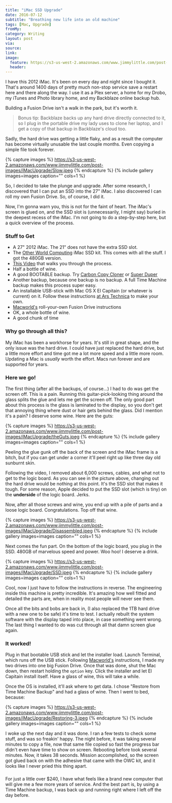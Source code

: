 ```yaml
---
title: "iMac SSD Upgrade"
date: 2016-07-12
subtitle: "Breathing new life into an old machine"
tags: [Mac, Upgrade]
fromMy: 
category: Writing
layout: post
via: 
source: 
link: 
image:
  feature: https://s3-us-west-2.amazonaws.com/www.jimmylittle.com/post-images/iMacUpgrade/iMacUpgradeHeader.jpeg
  header:
---
```

I have this 2012 iMac.  It's been on every day and night since I bought it. That's around 1400 days of pretty much non-stop service save a restart here and there along the way. I use it as a Plex server, a home for my Drobo, my iTunes and Photo library home, and my Backblaze online backup hub.  

Building a Fusion Drive isn't a walk in the park, but it's worth it.

<!-- more -->  

> Bonus tip: Backblaze backs up any hard drive directly connected to it, so I plug in the portable drive my lady uses to clone her laptop, and I get a copy of that backup in Backblaze's cloud too.

Sadly, the hard drive was getting a little flaky, and as a result the computer has become virtually unusable the last couple months. Even copying a simple file took forever.

{% capture images %}
https://s3-us-west-2.amazonaws.com/www.jimmylittle.com/post-images/iMacUpgrade/Slow.jpeg
{% endcapture %}
{% include gallery images=images caption="" cols=1 %}

So, I decided to take the plunge and upgrade. After some research, I discovered that I can put an SSD into the 27" iMac. I also discovered I can roll my own Fusion Drive. So, of course, I did it.

Now, I'm gonna warn you, this is not for the faint of heart. The iMac's screen is glued on, and the SSD slot is (unnecessarily, I might say) buried in the deepest recess of the iMac. I'm not going to do a step-by-step here, but a quick overview of the process.

### Stuff to Get

 - A 27" 2012 iMac. The 21" does not have the extra SSD slot.
 - The [Other World Computing][owc] iMac SSD kit.  This comes with all the stuff. I got the 480GB version.
  - [This Video][vid] that walks you through the process.
  - Half a bottle of wine.
  - A good BOOTABLE backup. Try [Carbon Copy Cloner][ccc] or [Super Duper][sd]
  - Another backup, because one backup is no backup. A full Time Machine backup makes this process super easy.
  - An installable USB-stick with Mac OS X El Capitain (or whatever is current) on it. Follow these instructions [at Ars Technica][usb] to make your own.
  - [Macworld's][mw] roll-your-own Fusion Drive instructions
  - OK, a whole bottle of wine.
  - A good chunk of time
  
### Why go through all this?

My iMac has been a workhorse for years. It's still in great shape, and the only issue was the hard drive. I could have just replaced the hard drive, but a little more effort and time got me a lot more speed and a little more room. Updating a Mac is _usually_ worth the effort. Macs run forever and are supported for years. 

### Here we go!

The first thing (after all the backups, of course...) I had to do was get the screen off. This is a pain. Running this guitar-pick-looking thing around the glass splits the glue and lets me get the screen off. The only good part about this process is the glass is laminated to the display, so you don't get that annoying thing where dust or hair gets behind the glass. Did I mention it's a pain?  I deserve some wine.  Here are the guts:

{% capture images %}
https://s3-us-west-2.amazonaws.com/www.jimmylittle.com/post-images/iMacUpgrade/theGuts.jpeg
{% endcapture %}
{% include gallery images=images caption="" cols=1 %}

Peeling the glue gunk off the back of the screen and the iMac frame is a bitch, but if you can get under a corner it'll peel right up like three day old sunburnt skin.

Following the video, I removed about 6,000 screws, cables, and what not to get to the logic board. As you can see in the picture above, changing out the hard drive would be nothing at this point. It's the SSD slot that makes it tough. For some reason, Apple decided to put the SSD slot (which is tiny) on the **underside** of the logic board. Jerks.

Now, after all those screws and wine, you end up with a pile of parts and a loose logic board. Congratulations. Top off that wine.

{% capture images %}
https://s3-us-west-2.amazonaws.com/www.jimmylittle.com/post-images/iMacUpgrade/Disassembled.jpeg
{% endcapture %}
{% include gallery images=images caption="" cols=1 %}

Next comes the fun part. On the bottom of the logic board, you plug in the SSD. 480GB of marvelous speed and power. Woo hoo! I deserve a drink.

{% capture images %}
https://s3-us-west-2.amazonaws.com/www.jimmylittle.com/post-images/iMacUpgrade/SSD.jpeg
{% endcapture %}
{% include gallery images=images caption="" cols=1 %}

Cool, now I just have to follow the instructions in reverse. The engineering inside this machine is pretty incredible. It's amazing how well fitted and detailed the parts are, when in reality most people will never see them. 

Once all the bits and bobs are back in, (I also replaced the 1TB hard drive with a new one to be safe) it's time to test. I actually rebuilt the system software with the display taped into place, in case something went wrong. The last thing I wanted to do was cut through all that damn screen glue again.

### It worked!

Plug in that bootable USB stick and let the installer load. Launch Terminal, which runs off the USB stick. Following [Macworld's][mw] instructions, I made my two drives into one big Fusion Drive. Once that was done, shut the Mac down, then restart holding the `option` key. Click the installer and let El Capitain install itself.  Have a glass of wine, this will take a while.

Once the OS is installed, it'll ask where to get data. I chose "Restore from Time Machine Backup" and had a glass of wine. Then I went to bed, because:

{% capture images %}
https://s3-us-west-2.amazonaws.com/www.jimmylittle.com/post-images/iMacUpgrade/Restoring-3.jpeg
{% endcapture %}
{% include gallery images=images caption="" cols=1 %}

I woke up the next day and it was done. I ran a few tests to check some stuff, and was so freakin' happy. The night before, it was taking several minutes to copy a file, now that same file copied so fast the progress bar didn't even have time to show on screen. Rebooting before took several minutes. Now, it takes 38 seconds. Mission accomplished, so the screen got glued back on with the adhesive that came with the OWC kit, and it looks like I never pried this thing apart.

### 

For just a little over $240, I have what feels like a brand new computer that will give me a few more years of service. And the best part is, by using a Time Machine backup, I was back up and running right where I left off the day before. 



[owc]: https://eshop.macsales.com/item/OWC/SSDIM12Y480/
[vid]: https://eshop.macsales.com/installvideos/imac_27inch_late_2012_ssd/
[ccc]: http://bombich.com
[sd]: http://www.shirt-pocket.com/SuperDuper/SuperDuperDescription.html
[usb]: http://arstechnica.com/apple/2015/09/how-to-make-your-own-bootable-os-x-10-11-el-capitan-usb-install-drive/
[mw]: http://www.macworld.com/article/2014011/storage-drives/how-to-make-your-own-fusion-drive.html



